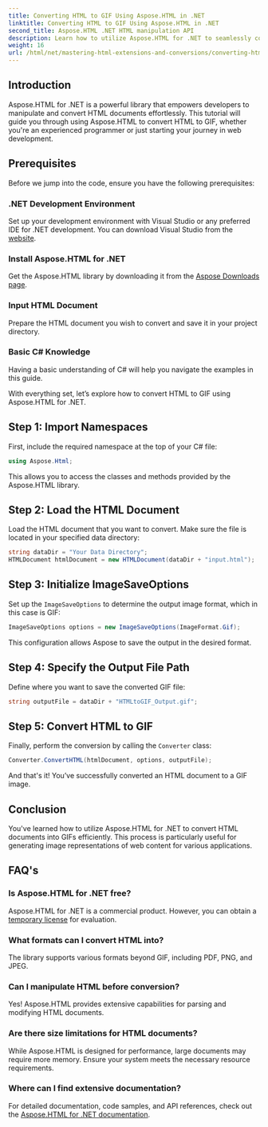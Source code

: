 ```yaml
---
title: Converting HTML to GIF Using Aspose.HTML in .NET
linktitle: Converting HTML to GIF Using Aspose.HTML in .NET
second_title: Aspose.HTML .NET HTML manipulation API
description: Learn how to utilize Aspose.HTML for .NET to seamlessly convert HTML documents into GIF images. This comprehensive guide walks you through step-by-step guide.
weight: 16
url: /html/net/mastering-html-extensions-and-conversions/converting-html-to-gif/
---
```

## Introduction

Aspose.HTML for .NET is a powerful library that empowers developers to manipulate and convert HTML documents effortlessly. This tutorial will guide you through using Aspose.HTML to convert HTML to GIF, whether you're an experienced programmer or just starting your journey in web development.

## Prerequisites

Before we jump into the code, ensure you have the following prerequisites:

### .NET Development Environment 

Set up your development environment with Visual Studio or any preferred IDE for .NET development. You can download Visual Studio from the [website](https://visualstudio.microsoft.com/downloads/).

### Install Aspose.HTML for .NET

Get the Aspose.HTML library by downloading it from the [Aspose Downloads page](https://releases.aspose.com/html/net/).

### Input HTML Document

Prepare the HTML document you wish to convert and save it in your project directory.

### Basic C# Knowledge

Having a basic understanding of C# will help you navigate the examples in this guide.

With everything set, let’s explore how to convert HTML to GIF using Aspose.HTML for .NET.

## Step 1: Import Namespaces

First, include the required namespace at the top of your C# file:

```csharp
using Aspose.Html;
```

This allows you to access the classes and methods provided by the Aspose.HTML library.

## Step 2: Load the HTML Document

Load the HTML document that you want to convert. Make sure the file is located in your specified data directory:

```csharp
string dataDir = "Your Data Directory";
HTMLDocument htmlDocument = new HTMLDocument(dataDir + "input.html");
```

## Step 3: Initialize ImageSaveOptions

Set up the `ImageSaveOptions` to determine the output image format, which in this case is GIF:

```csharp
ImageSaveOptions options = new ImageSaveOptions(ImageFormat.Gif);
```

This configuration allows Aspose to save the output in the desired format.

## Step 4: Specify the Output File Path

Define where you want to save the converted GIF file:

```csharp
string outputFile = dataDir + "HTMLtoGIF_Output.gif";
```

## Step 5: Convert HTML to GIF

Finally, perform the conversion by calling the `Converter` class:

```csharp
Converter.ConvertHTML(htmlDocument, options, outputFile);
```

And that's it! You’ve successfully converted an HTML document to a GIF image.

## Conclusion

You've learned how to utilize Aspose.HTML for .NET to convert HTML documents into GIFs efficiently. This process is particularly useful for generating image representations of web content for various applications.

## FAQ's

### Is Aspose.HTML for .NET free?  
Aspose.HTML for .NET is a commercial product. However, you can obtain a [temporary license](https://purchase.conholdate.com/temporary-license/) for evaluation.

### What formats can I convert HTML into?  
The library supports various formats beyond GIF, including PDF, PNG, and JPEG.

### Can I manipulate HTML before conversion?  
Yes! Aspose.HTML provides extensive capabilities for parsing and modifying HTML documents.

### Are there size limitations for HTML documents?  
While Aspose.HTML is designed for performance, large documents may require more memory. Ensure your system meets the necessary resource requirements.

### Where can I find extensive documentation?  
For detailed documentation, code samples, and API references, check out the [Aspose.HTML for .NET documentation](https://reference.aspose.com/html/net/).
